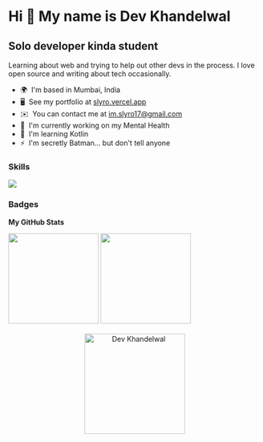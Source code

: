 # Hi 👋 My name is Dev Khandelwal

## Solo developer kinda student

Learning about web and trying to help out other devs in the process. I love open source and writing about tech occasionally.

- 🌍  I'm based in Mumbai, India
- 🖥️  See my portfolio at [slyro.vercel.app](http://slyro.vercel.app)
- ✉️  You can contact me at [im.slyro17@gmail.com](mailto:im.slyro17@gmail.com)
- 🚀  I'm currently working on my Mental Health
- 🧠  I'm learning Kotlin
- ⚡  I'm secretly Batman... but don't tell anyone

### Skills

<img src="https://skillicons.dev/icons?i=ts,js,html,css,sass,tailwindcss,python,kotlin,react,nextjs,nuxtjs,svelte,nodejs,git,vscode,androidstudio,firebase,supabase,googlecloud,raspberrypi,blender" />

### Badges

<b>My GitHub Stats</b>

<div>
   <img height="180em" src="https://github-readme-stats.vercel.app/api/top-langs/?username=khandelwaldev&theme=dark&hide_border=false&include_all_commits=false&count_private=false&layout=compact" /> 
   <img height="180em" src="https://github-profile-summary-cards.vercel.app/api/cards/profile-details?username=khandelwaldev&theme=github_dark" />
</div>

<br />

<div align="center">
   <img src="https://count.getloli.com/get/@khandelwaldev" alt="Dev Khandelwal" width="200" />
</div>
